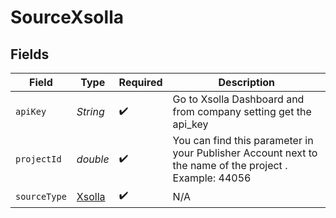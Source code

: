# SourceXsolla


## Fields

| Field                                                                                                  | Type                                                                                                   | Required                                                                                               | Description                                                                                            |
| ------------------------------------------------------------------------------------------------------ | ------------------------------------------------------------------------------------------------------ | ------------------------------------------------------------------------------------------------------ | ------------------------------------------------------------------------------------------------------ |
| `apiKey`                                                                                               | *String*                                                                                               | :heavy_check_mark:                                                                                     | Go to Xsolla Dashboard and from company setting get the api_key                                        |
| `projectId`                                                                                            | *double*                                                                                               | :heavy_check_mark:                                                                                     | You can find this parameter in your Publisher Account next to the name of the project . Example: 44056 |
| `sourceType`                                                                                           | [Xsolla](../../models/shared/Xsolla.md)                                                                | :heavy_check_mark:                                                                                     | N/A                                                                                                    |